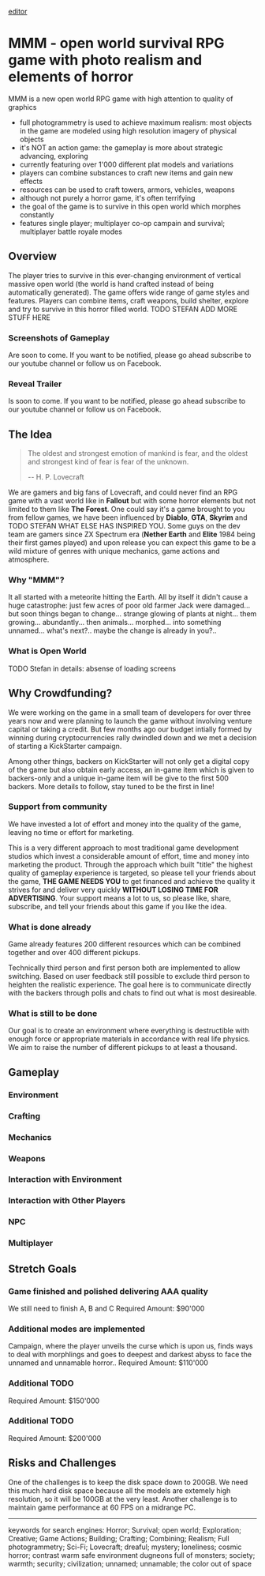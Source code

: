 [editor](https://github.com/YuryChebiryak/MORPHED/edit/master/index.md)

# MMM - open world survival RPG game with photo realism and elements of horror

MMM is a new open world RPG game with high attention to quality of graphics
- full photogrammetry is used to achieve maximum realism: most objects in the game are modeled using high resolution imagery of physical objects
- it's NOT an action game: the gameplay is more about strategic advancing, exploring
- currently featuring over 1'000 different plat models and variations
- players can combine substances to craft new items and gain new effects
- resources can be used to craft towers, armors, vehicles, weapons
- although not purely a horror game, it's often terrifying 
- the goal of the game is to survive in this open world which morphes constantly
- features single player; multiplayer co-op campain and survival; multiplayer battle royale modes



## Overview

The player tries to survive in this ever-changing environment of vertical massive open world (the world is hand crafted instead of being automatically generated). The game offers wide range of game styles and features. Players can combine items, craft weapons, build shelter, explore and try to survive in this horror filled world. TODO STEFAN ADD MORE STUFF HERE

### Screenshots of Gameplay

Are soon to come. If you want to be notified, please go ahead subscribe to our youtube channel or follow us on Facebook.

### Reveal Trailer

Is soon to come. If you want to be notified, please go ahead subscribe to our youtube channel or follow us on Facebook.

## The Idea

> The oldest and strongest emotion of mankind is fear, and the oldest and strongest kind of fear is fear of the unknown.
>
> -- H. P. Lovecraft

We are gamers and big fans of Lovecraft, and could never find an RPG game with a vast world like in **Fallout** but with some horror elements but not limited to them like **The Forest**. One could say it's a game brought to you from fellow games, we have been influenced by **Diablo**, **GTA**, **Skyrim** and TODO STEFAN WHAT ELSE HAS INSPIRED YOU. Some guys on the dev team are gamers since ZX Spectrum era (**Nether Earth** and **Elite** 1984 being their first games played) and upon release you can expect this game to be a wild mixture of genres with unique mechanics, game actions and atmosphere.

### Why "MMM"?

It all started with a meteorite hitting the Earth. All by itself it didn't cause a huge catastrophe: just few acres of poor old farmer Jack were damaged... but soon things began to change... strange glowing of plants at night... them growing... abundantly... then animals... morphed... into something unnamed... what's next?.. maybe the change is already in you?..

### What is Open World

TODO Stefan in details: absense of loading screens

## Why Crowdfunding?

We were working on the game in a small team of developers for over three years now and were planning to launch the game without involving venture capital or taking a credit. But few months ago our budget intially formed by winning during cryptocurrencies rally dwindled down and we met a decision of starting a KickStarter campaign.

Among other things, backers on KickStarter will not only get a digital copy of the game but also obtain early access, an in-game item which is given to backers-only and a unique in-game item will be give to the first 500 backers. More details to follow, stay tuned to be the first in line!

### Support from community

We have invested a lot of effort and money into the quality of the game, leaving no time or effort  for marketing.

This is a very different approach to most traditional game development studios which invest a considerable amount of effort, time and money into marketing the product. Through the approach which built "title" the highest quality of gameplay experience is targeted, so please tell your friends about the game, **THE GAME NEEDS YOU** to get financed and achieve the quality it strives for and deliver very quickly **WITHOUT LOSING TIME FOR ADVERTISING**. Your support means a lot to us, so please like, share, subscribe, and tell your friends about this game if you like the idea.

### What is done already
Game already features 200 different resources which can be combined together and over 400 different pickups.

Technically third person and first person both are implemented to allow switching. Based on user feedback still possible to exclude third person to heighten the realistic experience. The goal here is to communicate directly with the backers through polls and chats to find out what is most desireable.

### What is still to be done
Our goal is to create an environment where everything is destructible with enough force or appropriate materials in accordance with real life physics.
We aim to raise the number of different pickups to at least a thousand.

## Gameplay
### Environment
### Crafting
### Mechanics
### Weapons
### Interaction with Environment
### Interaction with Other Players
### NPC
### Multiplayer

## Stretch Goals
### Game finished and polished delivering AAA quality
We still need to finish A, B and C
Required Amount: $90'000
### Additional modes are implemented
Campaign, where the player unveils the curse which is upon us, finds ways to deal with morphlings and goes to deepest and darkest abyss to face the unnamed and unnamable horror..
Required Amount: $110'000

### Additional TODO
Required Amount: $150'000

### Additional TODO
Required Amount: $200'000

## Risks and Challenges

One of the challenges is to keep the disk space down to 200GB. We need this much hard disk space because all the models are extemely high resolution, so it will be 100GB at the very least.
Another challenge is to maintain game performance at 60 FPS on a midrange PC.


----
keywords for search engines:  Horror; Survival; open world; Exploration; Creative; Game Actions; Building; Crafting; Combining; Realism; Full photogrammetry; Sci-Fi; Lovecraft; dreaful; mystery; loneliness; cosmic horror; contrast warm safe environment dugneons full of monsters; society; warmth; security; civilization; unnamed; unnamable; the color out of space
